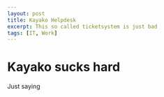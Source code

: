 ```yaml
---
layout: post
title: Kayako Helpdesk
excerpt: This so called ticketsystem is just bad
tags: [IT, Work]
---
```


# Kayako sucks hard

Just saying


